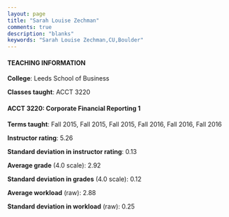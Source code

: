 ```yaml
---
layout: page
title: "Sarah Louise Zechman" 
comments: true
description: "blanks"
keywords: "Sarah Louise Zechman,CU,Boulder"
---
```

<head>
<script src="https://ajax.googleapis.com/ajax/libs/jquery/2.1.3/jquery.min.js"></script>
<script src="https://dl.dropboxusercontent.com/s/pc42nxpaw1ea4o9/highcharts.js?dl=0"></script>
<!-- <script src="../assets/js/highcharts.js"></script> -->
<style type="text/css">@font-face {
	font-family: "Bebas Neue";
	src: url(https://www.filehosting.org/file/details/544349/BebasNeue Regular.otf) format("opentype");
	}
	h1.Bebas { 
		font-family: "Bebas Neue", Verdana, Tahoma;
	}
</style>
</head>
	   
#### TEACHING INFORMATION

**College**: Leeds School of Business

**Classes taught**: ACCT 3220

#### ACCT 3220: Corporate Financial Reporting 1

**Terms taught**: Fall 2015, Fall 2015, Fall 2015, Fall 2016, Fall 2016, Fall 2016

**Instructor rating**: 5.26

**Standard deviation in instructor rating**: 0.13

**Average grade** (4.0 scale): 2.92

**Standard deviation in grades** (4.0 scale): 0.12

**Average workload** (raw): 2.88

**Standard deviation in workload** (raw): 0.25

